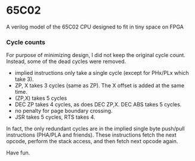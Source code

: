 # 65C02
A verilog model of the 65C02 CPU designed to fit in tiny space on FPGA

### Cycle counts
For purpose of minimizing design, I did not keep the original cycle count. Instead, some
of the dead cycles were removed.

- implied instructions only take a single cycle (except for PHx/PLx which take 3). 
- ZP, X takes 3 cycles (same as ZP). The X offset is added at the same time.
- (ZP,X) takes 5 cycles
- DEC ZP takes 4 cycles, as does DEC ZP,X. DEC ABS takes 5 cycles.
- no penalty for page boundary crossing.
- JSR takes 5 cycles, RTS takes 4.

In fact, the only redundant cycles are in the implied single byte push/pull instructions (PHA/PLA and friends). 
These instructions fetch the next opcode, perform the stack access, and then fetch next opcode again.

Have fun. 
